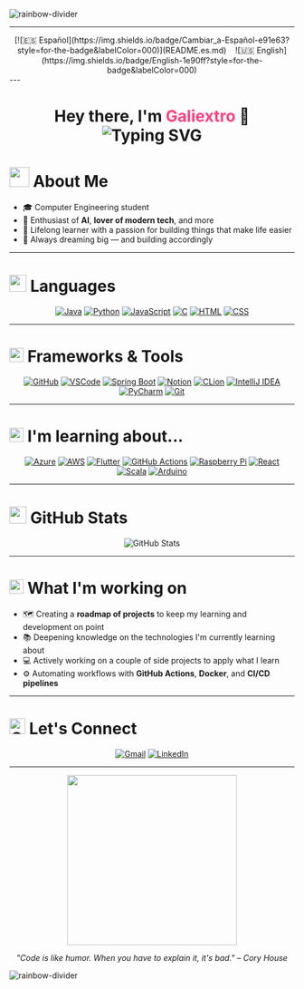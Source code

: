 ![rainbow-divider](https://capsule-render.vercel.app/api?type=waving&color=gradient&height=80&width=100%&section=header)

---
<div align="center">
  [![🇪🇸 Español](https://img.shields.io/badge/Cambiar_a-Español-e91e63?style=for-the-badge&labelColor=000)](README.es.md)
  &nbsp;&nbsp;
  ![🇺🇸 English](https://img.shields.io/badge/English-1e90ff?style=for-the-badge&labelColor=000)
</div>
---

<h1 align="center">
  Hey there, I'm <span style="color:#ff4081;">Galiextro</span> 👋<br>
  <img src="https://readme-typing-svg.herokuapp.com?font=Fira+Code&size=24&pause=1000&color=36BCF7&center=true&vCenter=true&width=600&lines=Computer+Engineering+Student;AI+%2B+Virtual+Assistants+Enthusiast;Lifelong+Learner+%2B+Dream+Builder" alt="Typing SVG" />
</h1>


# <img src="https://github.com/7oSkaaa/7oSkaaa/raw/main/Images/about_me.gif" width="35px" style="margin-bottom: 2px;" /> About Me



- 🎓 Computer Engineering student  
- 🤖 Enthusiast of **AI**, **lover of modern tech**, and more 
- 🌱 Lifelong learner with a passion for building things that make life easier  
- 🚀 Always dreaming big — and building accordingly

---

# <img src="https://github.com/7oSkaaa/7oSkaaa/raw/main/Images/Programming_Languages.gif?raw=true" width="30px" style="visibility:visible;max-width:100%;"> Languages

<div align="center">

[![Java](https://skillicons.dev/icons?i=java)](https://www.oracle.com/java/)
[![Python](https://skillicons.dev/icons?i=python)](https://www.python.org/)
[![JavaScript](https://skillicons.dev/icons?i=js)](https://developer.mozilla.org/en-US/docs/Web/JavaScript)
[![C](https://skillicons.dev/icons?i=c)](https://en.wikipedia.org/wiki/C_(programming_language))
[![HTML](https://skillicons.dev/icons?i=html)](https://developer.mozilla.org/en-US/docs/Web/HTML)
[![CSS](https://skillicons.dev/icons?i=css)](https://developer.mozilla.org/en-US/docs/Web/CSS)

</div>

---

#  <img src="https://img.icons8.com/ios-filled/50/ffffff/settings.png" width="25" height="25" alt="Settings Icon" /> Frameworks & Tools

<div align="center">

  [![GitHub](https://skillicons.dev/icons?i=github)](https://github.com/)
  [![VSCode](https://skillicons.dev/icons?i=vscode)](https://code.visualstudio.com/)
  [![Spring Boot](https://skillicons.dev/icons?i=spring)](https://spring.io/projects/spring-boot)
  [![Notion](https://skillicons.dev/icons?i=notion)](https://www.notion.so/)
  [![CLion](https://skillicons.dev/icons?i=clion)](https://www.jetbrains.com/clion/)
  [![IntelliJ IDEA](https://skillicons.dev/icons?i=idea)](https://www.jetbrains.com/idea/)
  [![PyCharm](https://skillicons.dev/icons?i=pycharm)](https://www.jetbrains.com/pycharm/)
  [![Git](https://skillicons.dev/icons?i=git)](https://git-scm.com/)

</div>

---

# <img src="https://img.icons8.com/color/48/light-on--v1.png" width="25" height="25" alt="Idea Icon" /> I'm learning about...

<div align="center">

  [![Azure](https://skillicons.dev/icons?i=azure)](https://azure.microsoft.com/)
  [![AWS](https://skillicons.dev/icons?i=aws)](https://aws.amazon.com/)
  [![Flutter](https://skillicons.dev/icons?i=flutter)](https://flutter.dev/)
  [![GitHub Actions](https://skillicons.dev/icons?i=githubactions)](https://github.com/features/actions)
  [![Raspberry Pi](https://skillicons.dev/icons?i=raspberrypi)](https://www.raspberrypi.com/)
  [![React](https://skillicons.dev/icons?i=react)](https://reactjs.org/)
  [![Scala](https://skillicons.dev/icons?i=scala)](https://www.scala-lang.org/)
  [![Arduino](https://skillicons.dev/icons?i=arduino)](https://www.arduino.cc/)


</div>


---

# <img src="https://github.com/7oSkaaa/7oSkaaa/raw/main/Images/Statistics.gif?raw=true" width="30px" style="visibility:visible;max-width:100%;"> GitHub Stats

<div align="center">
  
  ![GitHub Stats](https://github-readme-stats.vercel.app/api?username=galiextro&show_icons=true&theme=github_dark)

</div>

---

# <img src="https://img.icons8.com/color/48/search--v1.png" width="25" height="25" alt="Search Icon" /> What I'm working on

- 🗺️ Creating a **roadmap of projects** to keep my learning and development on point  
- 📚 Deepening knowledge on the technologies I'm currently learning about  
- 💻 Actively working on a couple of side projects to apply what I learn  
- ⚙️ Automating workflows with **GitHub Actions**, **Docker**, and **CI/CD pipelines**

---

# <img src="https://img.icons8.com/color/48/000000/contacts.png" width="28" height="28" alt="Connect Icon" /> Let's Connect

<div align="center">

  [![Gmail](https://skillicons.dev/icons?i=gmail)](https://mail.google.com/mail/?view=cm&fs=1&to=alexuntaru10@gmail.com)
  [![LinkedIn](https://skillicons.dev/icons?i=linkedin)](https://www.linkedin.com/in/alexandru-untaru-083609277/)

</div>

---

<div align="center">
  <img src="https://media.giphy.com/media/qgQUggAC3Pfv687qPC/giphy.gif" width="300" />
</div>

<p align="center">
  <em>"Code is like humor. When you have to explain it, it's bad." – Cory House</em>
</p>

![rainbow-divider](https://capsule-render.vercel.app/api?type=waving&color=gradient&height=80&width=100%&section=footer)
